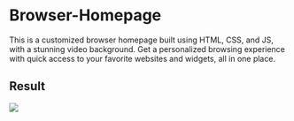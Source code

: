 # Browser-Homepage
This is a customized browser homepage built using HTML, CSS, and JS, with a stunning video background. Get a personalized browsing experience with quick access to your favorite websites and widgets, all in one place.

## Result

<img src="https://res.cloudinary.com/dl7nmry0f/image/upload/v1684343874/Screengrabs/Chrome%20Webpage.jpg" />
